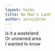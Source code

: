 ```yaml
---
layout: haiku
title: No Man's Land
author: avinishrao
---
```


Is it a wasteland<br>
Or unowned area<br>
I wanted to know<br>